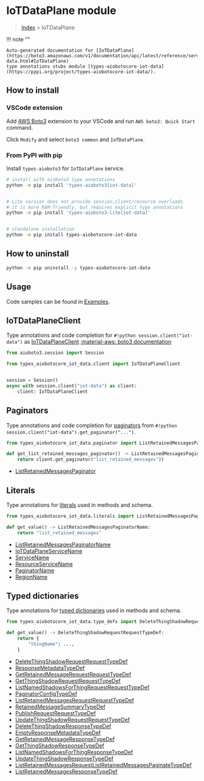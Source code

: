 # IoTDataPlane module

> [Index](../README.md) > IoTDataPlane


!!! note ""

    Auto-generated documentation for [IoTDataPlane](https://boto3.amazonaws.com/v1/documentation/api/latest/reference/services/iot-data.html#IoTDataPlane)
    type annotations stubs module [types-aiobotocore-iot-data](https://pypi.org/project/types-aiobotocore-iot-data/).

## How to install

### VSCode extension

Add [AWS Boto3](https://marketplace.visualstudio.com/items?itemName=Boto3typed.boto3-ide)
extension to your VSCode and run `AWS boto3: Quick Start` command.

Click `Modify` and select `boto3 common` and `IoTDataPlane`.

### From PyPI with pip

Install `types-aioboto3` for `IoTDataPlane` service.

```bash
# install with aioboto3 type annotations
python -m pip install 'types-aioboto3[iot-data]'


# Lite version does not provide session.client/resource overloads
# it is more RAM-friendly, but requires explicit type annotations
python -m pip install 'types-aioboto3-lite[iot-data]'


# standalone installation
python -m pip install types-aiobotocore-iot-data
```



## How to uninstall

```bash
python -m pip uninstall -y types-aiobotocore-iot-data
```

## Usage

Code samples can be found in [Examples](./usage.md).

## IoTDataPlaneClient

Type annotations and code completion for  `#!python session.client("iot-data")` as [IoTDataPlaneClient](./client.md)
[:material-aws: boto3 documentation](https://boto3.amazonaws.com/v1/documentation/api/latest/reference/services/iot-data.html#IoTDataPlane.Client)

```python title="Usage example"
from aioboto3.session import Session

from types_aiobotocore_iot_data.client import IoTDataPlaneClient


session = Session()
async with session.client("iot-data") as client:
    client: IoTDataPlaneClient
```


## Paginators

Type annotations and code completion for
[paginators](./paginators.md)
from `#!python session.client("iot-data").get_paginator("...")`.

```python title="Usage example"
from types_aiobotocore_iot_data.paginator import ListRetainedMessagesPaginator

def get_list_retained_messages_paginator() -> ListRetainedMessagesPaginator:
    return client.get_paginator("list_retained_messages"))
```

- [ListRetainedMessagesPaginator](./paginators.md#listretainedmessagespaginator)








## Literals

Type annotations for [literals](./literals.md) used in methods and schema.

```python title="Usage example"
from types_aiobotocore_iot_data.literals import ListRetainedMessagesPaginatorName

def get_value() -> ListRetainedMessagesPaginatorName:
    return "list_retained_messages"
```

- [ListRetainedMessagesPaginatorName](./literals.md#listretainedmessagespaginatorname)
- [IoTDataPlaneServiceName](./literals.md#iotdataplaneservicename)
- [ServiceName](./literals.md#servicename)
- [ResourceServiceName](./literals.md#resourceservicename)
- [PaginatorName](./literals.md#paginatorname)
- [RegionName](./literals.md#regionname)




## Typed dictionaries

Type annotations for [typed dictionaries](./type_defs.md) used in methods and schema.

```python title="Usage example"
from types_aiobotocore_iot_data.type_defs import DeleteThingShadowRequestRequestTypeDef

def get_value() -> DeleteThingShadowRequestRequestTypeDef:
    return {
        "thingName": ...,
    }
```

- [DeleteThingShadowRequestRequestTypeDef](./type_defs.md#deletethingshadowrequestrequesttypedef)
- [ResponseMetadataTypeDef](./type_defs.md#responsemetadatatypedef)
- [GetRetainedMessageRequestRequestTypeDef](./type_defs.md#getretainedmessagerequestrequesttypedef)
- [GetThingShadowRequestRequestTypeDef](./type_defs.md#getthingshadowrequestrequesttypedef)
- [ListNamedShadowsForThingRequestRequestTypeDef](./type_defs.md#listnamedshadowsforthingrequestrequesttypedef)
- [PaginatorConfigTypeDef](./type_defs.md#paginatorconfigtypedef)
- [ListRetainedMessagesRequestRequestTypeDef](./type_defs.md#listretainedmessagesrequestrequesttypedef)
- [RetainedMessageSummaryTypeDef](./type_defs.md#retainedmessagesummarytypedef)
- [PublishRequestRequestTypeDef](./type_defs.md#publishrequestrequesttypedef)
- [UpdateThingShadowRequestRequestTypeDef](./type_defs.md#updatethingshadowrequestrequesttypedef)
- [DeleteThingShadowResponseTypeDef](./type_defs.md#deletethingshadowresponsetypedef)
- [EmptyResponseMetadataTypeDef](./type_defs.md#emptyresponsemetadatatypedef)
- [GetRetainedMessageResponseTypeDef](./type_defs.md#getretainedmessageresponsetypedef)
- [GetThingShadowResponseTypeDef](./type_defs.md#getthingshadowresponsetypedef)
- [ListNamedShadowsForThingResponseTypeDef](./type_defs.md#listnamedshadowsforthingresponsetypedef)
- [UpdateThingShadowResponseTypeDef](./type_defs.md#updatethingshadowresponsetypedef)
- [ListRetainedMessagesRequestListRetainedMessagesPaginateTypeDef](./type_defs.md#listretainedmessagesrequestlistretainedmessagespaginatetypedef)
- [ListRetainedMessagesResponseTypeDef](./type_defs.md#listretainedmessagesresponsetypedef)


